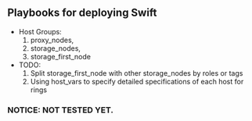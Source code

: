 ## Playbooks for deploying Swift
- Host Groups: 
    1. proxy_nodes, 
    2. storage_nodes, 
    3. storage_first_node
- TODO:
    1. Split storage_first_node with other storage_nodes by roles or tags
    2. Using host_vars to specify detailed specifications of each host for rings

### NOTICE: NOT TESTED YET.
